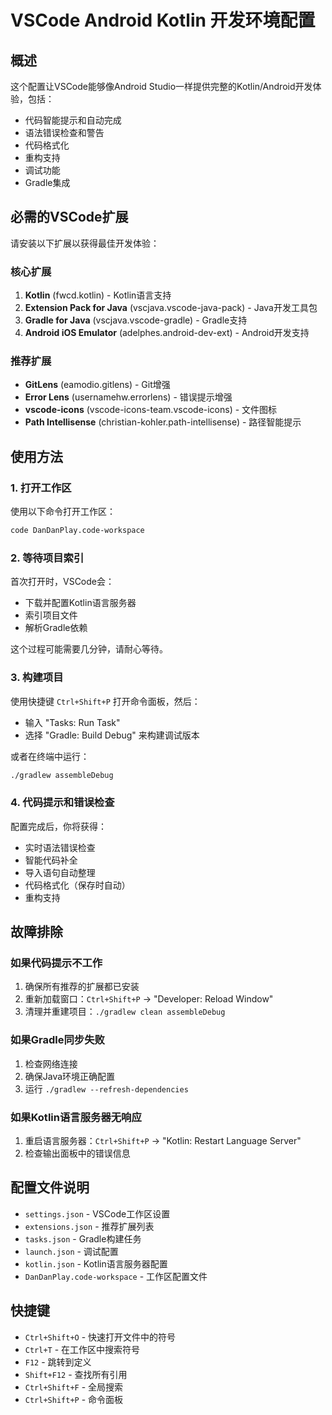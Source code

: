 # VSCode Android Kotlin 开发环境配置

## 概述
这个配置让VSCode能够像Android Studio一样提供完整的Kotlin/Android开发体验，包括：
- 代码智能提示和自动完成
- 语法错误检查和警告
- 代码格式化
- 重构支持
- 调试功能
- Gradle集成

## 必需的VSCode扩展

请安装以下扩展以获得最佳开发体验：

### 核心扩展
1. **Kotlin** (fwcd.kotlin) - Kotlin语言支持
2. **Extension Pack for Java** (vscjava.vscode-java-pack) - Java开发工具包
3. **Gradle for Java** (vscjava.vscode-gradle) - Gradle支持
4. **Android iOS Emulator** (adelphes.android-dev-ext) - Android开发支持

### 推荐扩展
- **GitLens** (eamodio.gitlens) - Git增强
- **Error Lens** (usernamehw.errorlens) - 错误提示增强
- **vscode-icons** (vscode-icons-team.vscode-icons) - 文件图标
- **Path Intellisense** (christian-kohler.path-intellisense) - 路径智能提示

## 使用方法

### 1. 打开工作区
使用以下命令打开工作区：
```bash
code DanDanPlay.code-workspace
```

### 2. 等待项目索引
首次打开时，VSCode会：
- 下载并配置Kotlin语言服务器
- 索引项目文件
- 解析Gradle依赖

这个过程可能需要几分钟，请耐心等待。

### 3. 构建项目
使用快捷键 `Ctrl+Shift+P` 打开命令面板，然后：
- 输入 "Tasks: Run Task"
- 选择 "Gradle: Build Debug" 来构建调试版本

或者在终端中运行：
```bash
./gradlew assembleDebug
```

### 4. 代码提示和错误检查
配置完成后，你将获得：
- 实时语法错误检查
- 智能代码补全
- 导入语句自动整理
- 代码格式化（保存时自动）
- 重构支持

## 故障排除

### 如果代码提示不工作
1. 确保所有推荐的扩展都已安装
2. 重新加载窗口：`Ctrl+Shift+P` -> "Developer: Reload Window"
3. 清理并重建项目：`./gradlew clean assembleDebug`

### 如果Gradle同步失败
1. 检查网络连接
2. 确保Java环境正确配置
3. 运行 `./gradlew --refresh-dependencies`

### 如果Kotlin语言服务器无响应
1. 重启语言服务器：`Ctrl+Shift+P` -> "Kotlin: Restart Language Server"
2. 检查输出面板中的错误信息

## 配置文件说明

- `settings.json` - VSCode工作区设置
- `extensions.json` - 推荐扩展列表
- `tasks.json` - Gradle构建任务
- `launch.json` - 调试配置
- `kotlin.json` - Kotlin语言服务器配置
- `DanDanPlay.code-workspace` - 工作区配置文件

## 快捷键

- `Ctrl+Shift+O` - 快速打开文件中的符号
- `Ctrl+T` - 在工作区中搜索符号
- `F12` - 跳转到定义
- `Shift+F12` - 查找所有引用
- `Ctrl+Shift+F` - 全局搜索
- `Ctrl+Shift+P` - 命令面板
